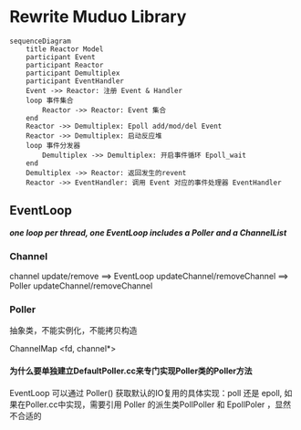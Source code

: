 # Rewrite Muduo Library

```mermaid
sequenceDiagram
	title Reactor Model
    participant Event
    participant Reactor
    participant Demultiplex
    participant EventHandler
    Event ->> Reactor: 注册 Event & Handler
    loop 事件集合
    	Reactor ->> Reactor: Event 集合
    end
    Reactor ->> Demultiplex: Epoll add/mod/del Event
    Reactor ->> Demultiplex: 启动反应堆
    loop 事件分发器
    	Demultiplex ->> Demultiplex: 开启事件循环 Epoll_wait
    end
    Demultiplex ->> Reactor: 返回发生的revent
    Reactor ->> EventHandler: 调用 Event 对应的事件处理器 EventHandler 

```

## EventLoop

***one loop per thread, one EventLoop includes a Poller and a ChannelList***

### Channel

channel update/remove ==> EventLoop updateChannel/removeChannel ==> Poller updateChannel/removeChannel

### Poller

抽象类，不能实例化，不能拷贝构造

ChannelMap <fd, channel*>

#### 为什么要单独建立DefaultPoller.cc来专门实现Poller类的Poller方法

EventLoop 可以通过 Poller() 获取默认的IO复用的具体实现：poll 还是 epoll, 如果在Poller.cc中实现，需要引用 Poller 的派生类PollPoller 和 EpollPoler ，显然不合适的
